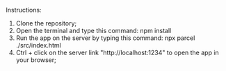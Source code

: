 Instructions:

1. Clone the repository;
2. Open the terminal and type this command: npm install
3. Run the app on the server by typing this command: npx parcel ./src/index.html
4. Ctrl + click on the server link "http://localhost:1234" to open the app in your browser;

